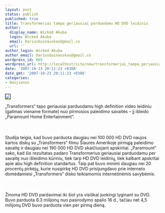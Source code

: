 ```yaml
---
layout: post
status: publish
published: true
title: Transformeriai tampa geriausiai parduodamu HD DVD leidiniu
author:
  display_name: Wicked Akuba
  login: Wicked Akuba
  email: Dariusbuinauskas@gmail.co
  url: ''
author_login: Wicked Akuba
author_email: Dariusbuinauskas@gmail.co
wordpress_id: 665
wordpress_url: http://localhost/site/new/transformeriai_tampa_geriausiai_parduodamu_hd_dvd_leidiniu/
date: '2007-10-23 20:11:23 +0300'
date_gmt: '2007-10-23 20:11:23 +0300'
categories:
- Naujienos
---
```

<div class="imgright"><img src="http://astrochimp.com/wp-content/uploads/2007/01/optimusprime.jpg" border="1"></div>
<p>„Transformers“ tapo geriausiai parduodamu high definition video leidiniu (galimas viename formate) nuo pirmosios paleidimo savaitės – jį išleido „Paramount Home Entertainment“.<br />
<br><br />
<br>Studija teigia, kad buvo parduota daugiau nei 100 000 HD DVD naujos kartos diskų su „Transformers“ filmu Šiaurės Amerikoje pirmąją paleidimo savaitę ir daugiau nei 190 000 HD DVD skaičiuojant apskiritai. „Paramount“ sako, kad šis rezultatas padaro Transformerius geriausiai parduodamu per savaitę nuo išleidimo kūriniu, tiek tarp HD DVD leidinių, tiek kalbant apskritai apie abu high definition standartus. Taip pat buvo minimi daugiau nei 20 procentų pirkėjų, kurie nusipirkę HD DVD prisijungdavo prie interneto domėdamiesi „Transformers“ disko teikiamomis internetinėmis savybėmis.<br />
<br><br />
<br>Žinoma HD DVD pardavimai iki šiol yra visiškai juokingi lyginant su DVD. Buvo parduota 8.3 milijonų nuo pasirodymo spalio 16 d., tačiau net 4,5 milijonų DVD buvo parduota vien per pirmą dieną.<br />
<br></p>
